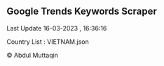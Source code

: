 

## Google Trends Keywords Scraper 
 
Last Update 16-03-2023 , 16:36:16

Country List :
VIETNAM.json



© Abdul Muttaqin 
